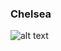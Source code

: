 ### Chelsea

![alt text](file:///home/csguest/Desktop/Screenshot%20from%202018-10-31%2018-43-10.png)
